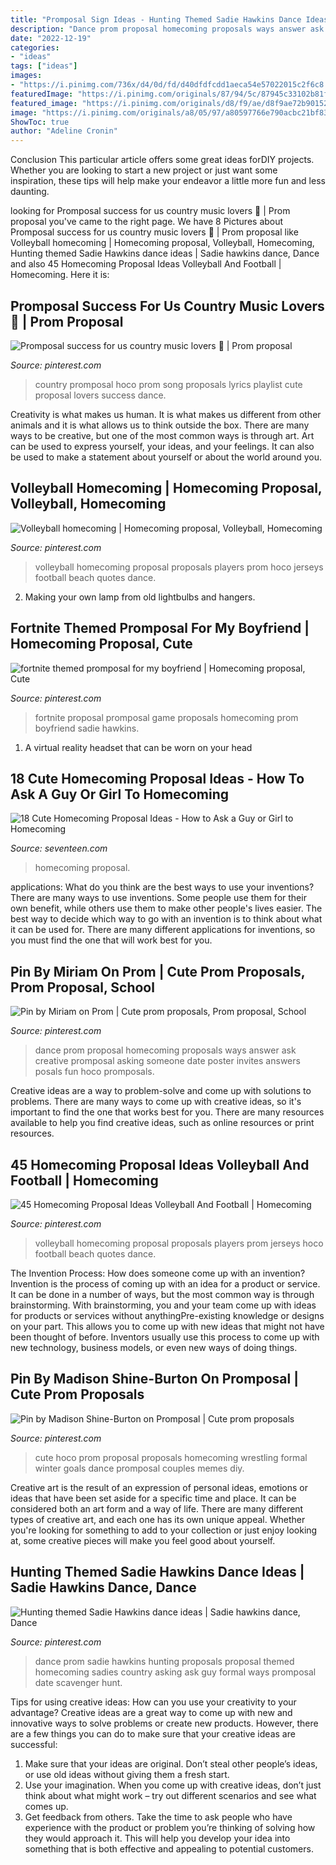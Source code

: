 ```yaml
---
title: "Promposal Sign Ideas - Hunting Themed Sadie Hawkins Dance Ideas"
description: "Dance prom proposal homecoming proposals ways answer ask creative promposal asking someone date poster invites answers posals fun hoco promposals"
date: "2022-12-19"
categories:
- "ideas"
tags: ["ideas"]
images:
- "https://i.pinimg.com/736x/d4/0d/fd/d40dfdfcdd1aeca54e57022015c2f6c8.jpg"
featuredImage: "https://i.pinimg.com/originals/87/94/5c/87945c33102b81f58bdb4823444ad255.jpg"
featured_image: "https://i.pinimg.com/originals/d8/f9/ae/d8f9ae72b90152382d5a90c7275c0fe3.jpg"
image: "https://i.pinimg.com/originals/a8/05/97/a80597766e790acbc21bf83ce10078f8.jpg"
ShowToc: true
author: "Adeline Cronin"
---
```



Conclusion
This particular article offers some great ideas forDIY projects. Whether you are looking to start a new project or just want some inspiration, these tips will help make your endeavor a little more fun and less daunting.

	

		
looking for Promposal success for us country music lovers 🤪 | Prom proposal you've came to the right page. We have 8 Pictures about Promposal success for us country music lovers 🤪 | Prom proposal like Volleyball homecoming | Homecoming proposal, Volleyball, Homecoming, Hunting themed Sadie Hawkins dance ideas | Sadie hawkins dance, Dance and also 45 Homecoming Proposal Ideas Volleyball And Football | Homecoming. Here it is:
		
    
## Promposal Success For Us Country Music Lovers 🤪 | Prom Proposal

<img loading=lazy src="https://i.pinimg.com/originals/c4/2c/56/c42c56eca4b2d625459dcc9692b6f86d.jpg" onerror="this.onerror=null;this.src='https://tse2.mm.bing.net/th?id=OIP.2Xph6csS9GLcTeL0BFqGZwHaNL&amp;pid=15.1';" alt="Promposal success for us country music lovers 🤪 | Prom proposal">

_Source: pinterest.com_

>country promposal hoco prom song proposals lyrics playlist cute proposal lovers success dance. 

	

Creativity is what makes us human. It is what makes us different from other animals and it is what allows us to think outside the box. There are many ways to be creative, but one of the most common ways is through art. Art can be used to express yourself, your ideas, and your feelings. It can also be used to make a statement about yourself or about the world around you.

    
## Volleyball Homecoming | Homecoming Proposal, Volleyball, Homecoming

<img loading=lazy src="https://i.pinimg.com/736x/0f/bf/b2/0fbfb2e101d5ba7a2c7c0a6b90c6c5d2--volleyball-jerseys-beach-volleyball.jpg" onerror="this.onerror=null;this.src='https://tse3.mm.bing.net/th?id=OIP.PV0cOgyiuUkkO2TKQwahmAAAAA&amp;pid=15.1';" alt="Volleyball homecoming | Homecoming proposal, Volleyball, Homecoming">

_Source: pinterest.com_

>volleyball homecoming proposal proposals players prom hoco jerseys football beach quotes dance. 

	

2. Making your own lamp from old lightbulbs and hangers.

    
## Fortnite Themed Promposal For My Boyfriend | Homecoming Proposal, Cute

<img loading=lazy src="https://i.pinimg.com/736x/d4/0d/fd/d40dfdfcdd1aeca54e57022015c2f6c8.jpg" onerror="this.onerror=null;this.src='https://tse2.mm.bing.net/th?id=OIP.RfliIsOASs5tGmTVG0VKAgHaJ3&amp;pid=15.1';" alt="fortnite themed promposal for my boyfriend | Homecoming proposal, Cute">

_Source: pinterest.com_

>fortnite proposal promposal game proposals homecoming prom boyfriend sadie hawkins. 

	

1. A virtual reality headset that can be worn on your head

    
## 18 Cute Homecoming Proposal Ideas - How To Ask A Guy Or Girl To Homecoming

<img loading=lazy src="https://hips.hearstapps.com/hmg-prod.s3.amazonaws.com/images/screen-shot-2017-08-04-at-3-52-03-pm-1501876368.png?crop=1.00xw:0.644xh;0,0&amp;resize=480:*" onerror="this.onerror=null;this.src='https://tse1.mm.bing.net/th?id=OIP.YLzL0JBmS2CiZU-Du-CQJQHaDt&amp;pid=15.1';" alt="18 Cute Homecoming Proposal Ideas - How to Ask a Guy or Girl to Homecoming">

_Source: seventeen.com_

>homecoming proposal. 

	

applications: What do you think are the best ways to use your inventions?
There are many ways to use inventions. Some people use them for their own benefit, while others use them to make other people's lives easier. The best way to decide which way to go with an invention is to think about what it can be used for. There are many different applications for inventions, so you must find the one that will work best for you.

    
## Pin By Miriam On Prom | Cute Prom Proposals, Prom Proposal, School

<img loading=lazy src="https://i.pinimg.com/736x/00/56/99/005699c314ddf5ce05c20678f4ec8bb5--dance-proposal-proposal-ideas.jpg" onerror="this.onerror=null;this.src='https://tse2.mm.bing.net/th?id=OIP.FR9IBwWljAMyHMVBNH_69wHaJ6&amp;pid=15.1';" alt="Pin by Miriam on Prom | Cute prom proposals, Prom proposal, School">

_Source: pinterest.com_

>dance prom proposal homecoming proposals ways answer ask creative promposal asking someone date poster invites answers posals fun hoco promposals. 

	

Creative ideas are a way to problem-solve and come up with solutions to problems. There are many ways to come up with creative ideas, so it's important to find the one that works best for you. There are many resources available to help you find creative ideas, such as online resources or print resources.

    
## 45 Homecoming Proposal Ideas Volleyball And Football | Homecoming

<img loading=lazy src="https://i.pinimg.com/originals/d8/f9/ae/d8f9ae72b90152382d5a90c7275c0fe3.jpg" onerror="this.onerror=null;this.src='https://tse1.mm.bing.net/th?id=OIP.iznVAwzArgJGTsnk5DatDwAAAA&amp;pid=15.1';" alt="45 Homecoming Proposal Ideas Volleyball And Football | Homecoming">

_Source: pinterest.com_

>volleyball homecoming proposal proposals players prom jerseys hoco football beach quotes dance. 

	

The Invention Process: How does someone come up with an invention?
Invention is the process of coming up with an idea for a product or service. It can be done in a number of ways, but the most common way is through brainstorming. With brainstorming, you and your team come up with ideas for products or services without anythingPre-existing knowledge or designs on your part. This allows you to come up with new ideas that might not have been thought of before. Inventors usually use this process to come up with new technology, business models, or even new ways of doing things.

    
## Pin By Madison Shine-Burton On Promposal | Cute Prom Proposals

<img loading=lazy src="https://i.pinimg.com/originals/87/94/5c/87945c33102b81f58bdb4823444ad255.jpg" onerror="this.onerror=null;this.src='https://tse1.mm.bing.net/th?id=OIP.__rWV36ot7tGaHpBwZdmSAHaJ4&amp;pid=15.1';" alt="Pin by Madison Shine-Burton on Promposal | Cute prom proposals">

_Source: pinterest.com_

>cute hoco prom proposal proposals homecoming wrestling formal winter goals dance promposal couples memes diy. 

	

Creative art is the result of an expression of personal ideas, emotions or ideas that have been set aside for a specific time and place. It can be considered both an art form and a way of life. There are many different types of creative art, and each one has its own unique appeal. Whether you're looking for something to add to your collection or just enjoy looking at, some creative pieces will make you feel good about yourself.

    
## Hunting Themed Sadie Hawkins Dance Ideas | Sadie Hawkins Dance, Dance

<img loading=lazy src="https://i.pinimg.com/originals/a8/05/97/a80597766e790acbc21bf83ce10078f8.jpg" onerror="this.onerror=null;this.src='https://tse4.mm.bing.net/th?id=OIP.fweeUkJM7kuVO5INdhXF2wHaJ4&amp;pid=15.1';" alt="Hunting themed Sadie Hawkins dance ideas | Sadie hawkins dance, Dance">

_Source: pinterest.com_

>dance prom sadie hawkins hunting proposals proposal themed homecoming sadies country asking ask guy formal ways promposal date scavenger hunt. 

	

Tips for using creative ideas: How can you use your creativity to your advantage?
Creative ideas are a great way to come up with new and innovative ways to solve problems or create new products. However, there are a few things you can do to make sure that your creative ideas are successful:
1) Make sure that your ideas are original. Don’t steal other people’s ideas, or use old ideas without giving them a fresh start.
2) Use your imagination. When you come up with creative ideas, don’t just think about what might work – try out different scenarios and see what comes up.
3) Get feedback from others. Take the time to ask people who have experience with the product or problem you’re thinking of solving how they would approach it. This will help you develop your idea into something that is both effective and appealing to potential customers.

